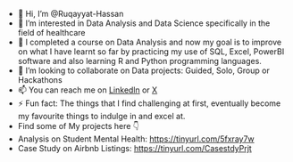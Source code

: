 - 👋 Hi, I’m @Ruqayyat-Hassan
- 👀 I’m interested in Data Analysis and Data Science specifically in the field of healthcare
- 🌱 I completed a course on Data Analysis and now my goal is to improve on what I have learnt so far by practicing my use of SQL, Excel, PowerBI software and also learning R and Python programming languages.
- 💞️ I’m looking to collaborate on Data projects: Guided, Solo, Group or Hackathons
- 📫 You can reach me on [Linkedln](https://www.linkedin.com/in/ruqayyat-hassan-182609303) or [X](https://x.com/mademoiselle_RH)
- ⚡ Fun fact: The things that I find challenging at first, eventually become my favourite things to indulge in and excel at.
- Find some of My projects here 👇
- Analysis on Student Mental Health: https://tinyurl.com/5fxray7w
- Case Study on Airbnb Listings: https://tinyurl.com/CasestdyPrjt 

<!---
Ruqayyat-Hassan/Ruqayyat-Hassan is a ✨ special ✨ repository because its `README.md` (this file) appears on your GitHub profile.
You can click the Preview link to take a look at your changes.
--->
